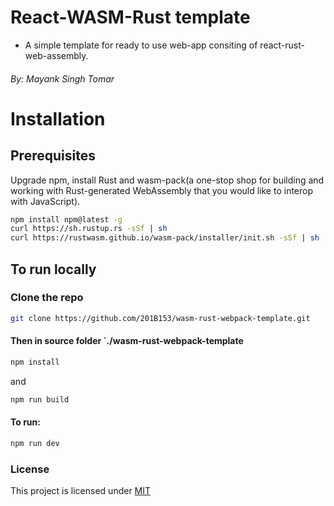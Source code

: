 # React-WASM-Rust template

- A simple template for ready to use web-app consiting of react-rust-web-assembly.

###### By: Mayank Singh Tomar   

# Installation

## Prerequisites

Upgrade npm, install Rust and wasm-pack(a one-stop shop for building and working with Rust-generated WebAssembly that you would like to interop with JavaScript).

```bash
npm install npm@latest -g
curl https://sh.rustup.rs -sSf | sh
curl https://rustwasm.github.io/wasm-pack/installer/init.sh -sSf | sh
```

## To run locally

### Clone the repo

```bash
git clone https://github.com/201B153/wasm-rust-webpack-template.git
```

#### Then in source folder `./wasm-rust-webpack-template

```bash
npm install
```

and

```bash
npm run build
```

#### To run:

```bash
npm run dev
```

### License

This project is licensed under [MIT](https://www.mit.edu/~amini/LICENSE.md)
